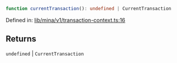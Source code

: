 ```ts
function currentTransaction(): undefined | CurrentTransaction
```

Defined in: [lib/mina/v1/transaction-context.ts:16](https://github.com/o1-labs/o1js/blob/89b7d1522af805d6d4c45a96d7a9cbc29a457aec/src/lib/mina/v1/transaction-context.ts#L16)

## Returns

`undefined` \| `CurrentTransaction`
